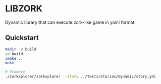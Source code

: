 # LIBZORK

Dynamic library that can execute zork-like game in yaml format.

## Quickstart

```bash
mkdir -p build
cd build
cmake ..
make

# Example 
./zorkxplorer/zorkxplorer --story ../tests/stories/dynamic/story.yml
```

